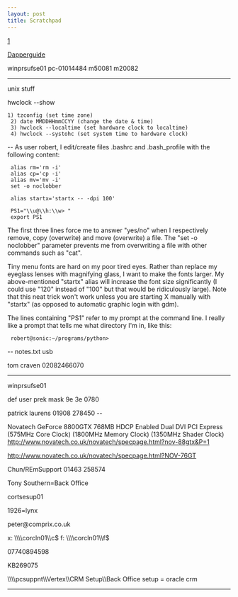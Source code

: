 ```yaml
---
layout: post 
title: Scratchpad
---
```


[1](http://www.debianhelp.org)

[Dapperguide](http://doc.gwos.org/index.php/DapperGuide)

winprsufse01 pc-01014484 m50081 m20082

------------------------------------------------------------------------

unix stuff

hwclock \--show

`1) tzconfig (set time zone)`\
` 2) date MMDDHHmmCCYY (change the date & time)`\
` 3) hwclock --localtime (set hardware clock to localtime)`\
` 4) hwclock --systohc (set system time to hardware clock)`

\-- As user robert, I edit/create files .bashrc and .bash\_profile with
the following content:

` alias rm='rm -i'`\
` alias cp='cp -i'`\
` alias mv='mv -i'`\
` set -o noclobber`

` alias startx='startx -- -dpi 100'`

` PS1="\\u@\\h:\\w> "`\
` export PS1`

The first three lines force me to answer \"yes/no\" when I respectively
remove, copy (overwrite) and move (overwrite) a file. The \"set -o
noclobber\" parameter prevents me from overwriting a file with other
commands such as \"cat\".

Tiny menu fonts are hard on my poor tired eyes. Rather than replace my
eyeglass lenses with magnifying glass, I want to make the fonts larger.
My above-mentioned \"startx\" alias will increase the font size
significantly (I could use \"120\" instead of \"100\" but that would be
ridiculously large). Note that this neat trick won\'t work unless you
are starting X manually with \"startx\" (as opposed to automatic graphic
login with gdm).

The lines containing \"PS1\" refer to my prompt at the command line. I
really like a prompt that tells me what directory I\'m in, like this:

` robert@sonic:~/programs/python>`

\-- notes.txt usb

tom craven 02082466070

------------------------------------------------------------------------

winprsufse01

def user prek mask 9e 3e 0780

patrick laurens 01908 278450 \--

Novatech GeForce 8800GTX 768MB HDCP Enabled Dual DVI PCI Express (575MHz
Core Clock) (1800MHz Memory Clock) (1350MHz Shader Clock)
<http://www.novatech.co.uk/novatech/specpage.html?nov-88gtx&P=1>

<http://www.novatech.co.uk/novatech/specpage.html?NOV-76GT>

Chun/REmSupport 01463 258574

Tony Southern=Back Office

cortsesup01

1926=lynx

peter\@comprix.co.uk

x: \\\\\\\\corcln01\\\\c\$ f: \\\\\\\\corcln01\\\\f\$

07740894598

KB269075

\\\\\\\\pcsuppnt\\\\Vertex\\\\CRM Setup\\\\Back Office setup = oracle
crm

------------------------------------------------------------------------
